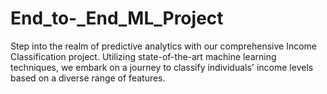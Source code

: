 # End_to-_End_ML_Project
Step into the realm of predictive analytics with our comprehensive Income Classification project. Utilizing state-of-the-art machine learning techniques, we embark on a journey to classify individuals' income levels based on a diverse range of features. 
